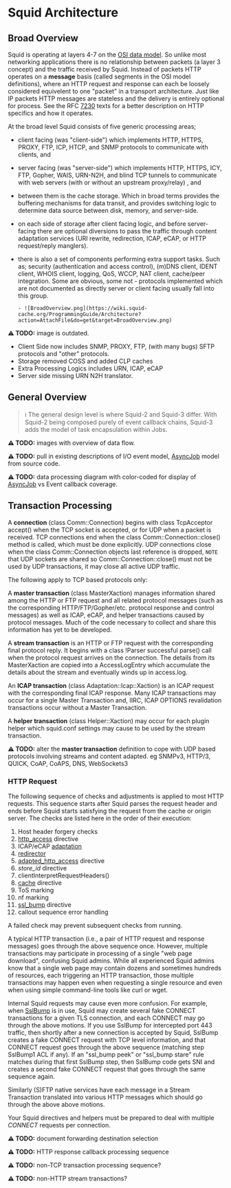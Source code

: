 ---
---
# Squid Architecture

## Broad Overview

Squid is operating at layers 4-7 on the
[OSI data model](http://wikipedia.org/wiki/OSI_model). So unlike most networking
applications there is no relationship between packets (a layer 3
concept) and the traffic received by Squid. Instead of packets HTTP
operates on a **message** basis (called segments in the OSI model
definitions), where an HTTP request and response can each be loosely
considered equivelent to one "packet" in a transport architecture. Just
like IP packets HTTP messages are stateless and the delivery is entirely
optional for process. See the RFC
[7230](https://tools.ietf.org/rfc/rfc7230) texts for a better
description on HTTP specifics and how it operates.

At the broad level Squid consists of five generic processing areas;

- client facing (was "client-side") which implements HTTP, HTTPS,
    PROXY, FTP, ICP, HTCP, and SNMP protocols to communicate with
    clients, and
- server facing (was "server-side") which implements HTTP, HTTPS, ICY,
    FTP, Gopher, WAIS, URN-N2H, and blind TCP tunnels to communicate
    with web servers (with or without an upstream proxy/relay) , and
- between them is the cache storage. Which in broad terms provides the
    buffering mechanisms for data transit, and provides switching logic
    to determine data source between disk, memory, and server-side.
- on each side of storage after client facing logic, and before
    server-facing there are optional diversions to pass the traffic
    through content adaptation services (URI rewrite, redirection, ICAP,
    eCAP, or HTTP request/reply manglers).
- there is also a set of components performing extra support tasks.
    Such as; security (authentication and access control), (m)DNS
    client, IDENT client, WHOIS client, logging, QoS, WCCP, NAT client,
    cache/peer integration. Some are obvious, some not - protocols
    implemented which are not documented as directly server or client
    facing usually fall into this group.

      - ![BroadOverview.png](https://wiki.squid-cache.org/ProgrammingGuide/Architecture?action=AttachFile&do=get&target=BroadOverview.png)

**:warning: TODO:** image is outdated.

- Client Side now includes SNMP, PROXY, FTP, (with many bugs) SFTP
    protocols and "other" protocols.
- Storage removed COSS and added CLP caches
- Extra Processing Logics includes URN, ICAP, eCAP
- Server side missing URN N2H translator.

## General Overview

> :information_source:
    The general design level is where Squid-2 and Squid-3 differ. With
    Squid-2 being composed purely of event callback chains, Squid-3 adds
    the model of task encapsulation within Jobs.

**:warning: TODO:** images with overview of data flow.

**:warning: TODO:** pull in existing descriptions of I/O event model,
[AsyncJob](/Features/NativeAsyncCalls) model from source code.

**:warning: TODO:** data processing diagram with color-coded for display of
[AsyncJob](/Features/NativeAsyncCalls) vs Event callback coverage.

## Transaction Processing

A **connection** (class Comm::Connection) begins with class TcpAcceptor
accept() when the TCP socket is accepted, or for UDP when a packet is
received. TCP connections end when the class Comm::Connection::close()
method is called, which must be done explicitly. UDP connections close
when the class Comm::Connection objects last reference is dropped,
`NOTE` that UDP sockets are shared so Comm::Connection::close() must not
be used by UDP transactions, it may close all active UDP traffic.

The following apply to TCP based protocols only:

A **master transaction** (class MasterXaction) manages information
shared among the HTTP or FTP request and all related protocol messages
(such as the corresponding HTTP/FTP/Gopher/etc. protocol response and
control messages) as well as ICAP, eCAP, and helper transactions caused
by protocol messages. Much of the code necessary to collect and share
this information has yet to be developed.

A **stream transaction** is an HTTP or FTP request with the
corresponding final protocol reply. It begins with a class \!Parser
successful parse() call when the protocol request arrives on the
connection. The details from its MasterXaction are copied into a
AccessLogEntry which accumulate the details about the stream and
eventually winds up in access.log.

An **ICAP transaction** (class Adaptation::Icap::Xaction) is an ICAP
request with the corresponding final ICAP response. Many ICAP
transactions may occur for a single Master Transaction and, IIRC, ICAP
OPTIONS revalidation transactions occur without a Master Transaction.

A **helper transaction** (class Helper::Xaction) may occur for each
plugin helper which squid.conf settings may cause to be used by the
stream transaction.

**:warning: TODO:** alter the **master transaction** definition to cope with UDP
based protocols involving streams and content adapted. eg SNMPv3,
HTTP/3, QUICK, CoAP, CoAPS, DNS, WebSockets3

### HTTP Request

The following sequence of checks and adjustments is applied to most HTTP
requests. This sequence starts after Squid parses the request header and
ends before Squid starts satisfying the request from the cache or origin
server. The checks are listed here in the order of their execution:

1. Host header forgery checks
1. [http_access](http://www.squid-cache.org/Doc/config/http_access)
    directive
1. ICAP/eCAP
    [adaptation](/SquidFaq/ContentAdaptation)
1. [redirector](http://www.squid-cache.org/Doc/config/url_rewrite_program)
1. [adapted_http_access](http://www.squid-cache.org/Doc/config/adapted_http_access)
    directive
1. _store_id_ directive
1. clientInterpretRequestHeaders()
1. [cache](http://www.squid-cache.org/Doc/config/cache) directive
1. ToS marking
10. nf marking
11. [ssl_bump](http://www.squid-cache.org/Doc/config/ssl_bump)
    directive
12. callout sequence error handling

A failed check may prevent subsequent checks from running.

A typical HTTP transaction (i.e., a pair of HTTP request and response
messages) goes through the above sequence once. However, multiple
transactions may participate in processing of a single "web page
download", confusing Squid admins. While all experienced Squid admins
know that a single web page may contain dozens and sometimes hundreds of
resources, each triggering an HTTP transaction, those multiple
transactions may happen even when requesting a single resource and even
when using simple command-line tools like curl or wget.

Internal Squid requests may cause even more confusion. For example, when
[SslBump](/Features/HTTPS#Bumping_direct_SSL.2FTLS_connections)
is in use, Squid may create several fake CONNECT transactions for a
given TLS connection, and each CONNECT may go through the above motions.
If you use SslBump for intercepted port 443 traffic, then shortly after
a new connection is accepted by Squid, SslBump creates a fake CONNECT
request with TCP level information, and that CONNECT request goes
through the above sequence (matching step SslBump1 ACL if any). If an
"ssl_bump peek" or "ssl_bump stare" rule matches during that first
SslBump step, then SslBump code gets SNI and creates a second fake
CONNECT request that goes through the same sequence again.

Similarly (S)FTP native services have each message in a Stream
Transaction translated into various HTTP messages which should go
through the above above motions.

Your Squid directives and helpers must be prepared to deal with multiple
_CONNECT_ requests per connection.

**:warning: TODO:** document forwarding destination selection

**:warning: TODO:** HTTP response callback processing sequence

**:warning: TODO:** non-TCP transaction processing sequence?

**:warning: TODO:** non-HTTP stream transactions?
